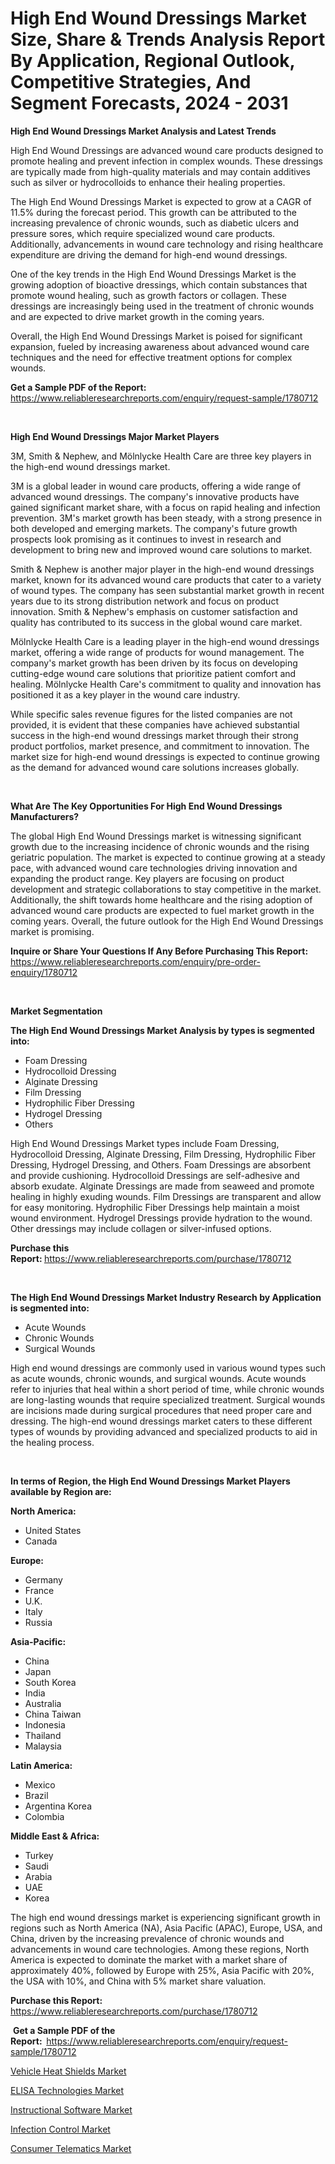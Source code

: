 <p><h1>High End Wound Dressings Market Size, Share & Trends Analysis Report By Application, Regional Outlook, Competitive Strategies, And Segment Forecasts, 2024 - 2031</h1></p><p><strong>High End Wound Dressings Market Analysis and Latest Trends</strong></p>
<p><p>High End Wound Dressings are advanced wound care products designed to promote healing and prevent infection in complex wounds. These dressings are typically made from high-quality materials and may contain additives such as silver or hydrocolloids to enhance their healing properties.</p><p>The High End Wound Dressings Market is expected to grow at a CAGR of 11.5% during the forecast period. This growth can be attributed to the increasing prevalence of chronic wounds, such as diabetic ulcers and pressure sores, which require specialized wound care products. Additionally, advancements in wound care technology and rising healthcare expenditure are driving the demand for high-end wound dressings.</p><p>One of the key trends in the High End Wound Dressings Market is the growing adoption of bioactive dressings, which contain substances that promote wound healing, such as growth factors or collagen. These dressings are increasingly being used in the treatment of chronic wounds and are expected to drive market growth in the coming years.</p><p>Overall, the High End Wound Dressings Market is poised for significant expansion, fueled by increasing awareness about advanced wound care techniques and the need for effective treatment options for complex wounds.</p></p>
<p><strong>Get a Sample PDF of the Report:&nbsp;</strong> <a href="https://www.reliableresearchreports.com/enquiry/request-sample/1780712">https://www.reliableresearchreports.com/enquiry/request-sample/1780712</a></p>
<p>&nbsp;</p>
<p><strong>High End Wound Dressings Major Market Players</strong></p>
<p><p>3M, Smith & Nephew, and Mölnlycke Health Care are three key players in the high-end wound dressings market. </p><p>3M is a global leader in wound care products, offering a wide range of advanced wound dressings. The company's innovative products have gained significant market share, with a focus on rapid healing and infection prevention. 3M's market growth has been steady, with a strong presence in both developed and emerging markets. The company's future growth prospects look promising as it continues to invest in research and development to bring new and improved wound care solutions to market.</p><p>Smith & Nephew is another major player in the high-end wound dressings market, known for its advanced wound care products that cater to a variety of wound types. The company has seen substantial market growth in recent years due to its strong distribution network and focus on product innovation. Smith & Nephew's emphasis on customer satisfaction and quality has contributed to its success in the global wound care market.</p><p>Mölnlycke Health Care is a leading player in the high-end wound dressings market, offering a wide range of products for wound management. The company's market growth has been driven by its focus on developing cutting-edge wound care solutions that prioritize patient comfort and healing. Mölnlycke Health Care's commitment to quality and innovation has positioned it as a key player in the wound care industry.</p><p>While specific sales revenue figures for the listed companies are not provided, it is evident that these companies have achieved substantial success in the high-end wound dressings market through their strong product portfolios, market presence, and commitment to innovation. The market size for high-end wound dressings is expected to continue growing as the demand for advanced wound care solutions increases globally.</p></p>
<p>&nbsp;</p>
<p><strong>What Are The Key Opportunities For High End Wound Dressings Manufacturers?</strong></p>
<p><p>The global High End Wound Dressings market is witnessing significant growth due to the increasing incidence of chronic wounds and the rising geriatric population. The market is expected to continue growing at a steady pace, with advanced wound care technologies driving innovation and expanding the product range. Key players are focusing on product development and strategic collaborations to stay competitive in the market. Additionally, the shift towards home healthcare and the rising adoption of advanced wound care products are expected to fuel market growth in the coming years. Overall, the future outlook for the High End Wound Dressings market is promising.</p></p>
<p><strong>Inquire or Share Your Questions If Any Before Purchasing This Report:</strong> <a href="https://www.reliableresearchreports.com/enquiry/pre-order-enquiry/1780712">https://www.reliableresearchreports.com/enquiry/pre-order-enquiry/1780712</a></p>
<p>&nbsp;</p>
<p><strong>Market Segmentation</strong></p>
<p><strong>The High End Wound Dressings Market Analysis by types is segmented into:</strong></p>
<p><ul><li>Foam Dressing</li><li>Hydrocolloid Dressing</li><li>Alginate Dressing</li><li>Film Dressing</li><li>Hydrophilic Fiber Dressing</li><li>Hydrogel Dressing</li><li>Others</li></ul></p>
<p><p>High End Wound Dressings Market types include Foam Dressing, Hydrocolloid Dressing, Alginate Dressing, Film Dressing, Hydrophilic Fiber Dressing, Hydrogel Dressing, and Others. Foam Dressings are absorbent and provide cushioning. Hydrocolloid Dressings are self-adhesive and absorb exudate. Alginate Dressings are made from seaweed and promote healing in highly exuding wounds. Film Dressings are transparent and allow for easy monitoring. Hydrophilic Fiber Dressings help maintain a moist wound environment. Hydrogel Dressings provide hydration to the wound. Other dressings may include collagen or silver-infused options.</p></p>
<p><strong>Purchase this Report:&nbsp;</strong><a href="https://www.reliableresearchreports.com/purchase/1780712">https://www.reliableresearchreports.com/purchase/1780712</a></p>
<p>&nbsp;</p>
<p><strong>The High End Wound Dressings Market Industry Research by Application is segmented into:</strong></p>
<p><ul><li>Acute Wounds</li><li>Chronic Wounds</li><li>Surgical Wounds</li></ul></p>
<p><p>High end wound dressings are commonly used in various wound types such as acute wounds, chronic wounds, and surgical wounds. Acute wounds refer to injuries that heal within a short period of time, while chronic wounds are long-lasting wounds that require specialized treatment. Surgical wounds are incisions made during surgical procedures that need proper care and dressing. The high-end wound dressings market caters to these different types of wounds by providing advanced and specialized products to aid in the healing process.</p></p>
<p>&nbsp;</p>
<p><strong>In terms of Region, the High End Wound Dressings Market Players available by Region are:</strong></p>
<p>
    <p> <strong> North America: </strong>
        <ul>
            <li>United States</li>
            <li>Canada</li>
        </ul>
        </p> 
    <p> <strong> Europe: </strong>
        <ul>
            <li>Germany</li>
            <li>France</li>
            <li>U.K.</li>
            <li>Italy</li>
            <li>Russia</li>
        </ul>
        </p> 
    <p> <strong> Asia-Pacific: </strong>
        <ul>
            <li>China</li>
            <li>Japan</li>
            <li>South Korea</li>
            <li>India</li>
            <li>Australia</li>
            <li>China Taiwan</li>
            <li>Indonesia</li>
            <li>Thailand</li>
            <li>Malaysia</li>
        </ul>
        </p> 
    <p> <strong> Latin America: </strong>
        <ul>
            <li>Mexico</li>
            <li>Brazil</li>
            <li>Argentina Korea</li>
            <li>Colombia</li>
        </ul>
        </p> 
    <p> <strong> Middle East & Africa: </strong>
        <ul>
            <li>Turkey</li>
            <li>Saudi</li>
            <li>Arabia</li>
            <li>UAE</li>
            <li>Korea</li>
        </ul>
    </p>
    </p>
<p><p>The high end wound dressings market is experiencing significant growth in regions such as North America (NA), Asia Pacific (APAC), Europe, USA, and China, driven by the increasing prevalence of chronic wounds and advancements in wound care technologies. Among these regions, North America is expected to dominate the market with a market share of approximately 40%, followed by Europe with 25%, Asia Pacific with 20%, the USA with 10%, and China with 5% market share valuation.</p></p>
<p><strong>Purchase this Report: </strong><a href="https://www.reliableresearchreports.com/purchase/1780712">https://www.reliableresearchreports.com/purchase/1780712</a></p>
<p>&nbsp;<strong>Get a Sample PDF of the Report:&nbsp;&nbsp;</strong><a href="https://www.reliableresearchreports.com/enquiry/request-sample/1780712">https://www.reliableresearchreports.com/enquiry/request-sample/1780712</a></p>
<p><strong></strong></p>
<p><p><a href="https://github.com/lataunyatinikmelvin59ilbd0dv/Market-Research-Report-List-1/blob/main/vehicle-heat-shields-market.md">Vehicle Heat Shields Market</a></p><p><a href="https://medium.com/@rachelyoung56/elisa-technologies-market-size-and-market-trends-complete-industry-overview-2024-to-2031-47263dd7dbd2">ELISA Technologies Market</a></p><p><a href="https://medium.com/@caleighhane2777/instructional-software-market-furnishes-information-on-market-share-market-trends-and-market-138964c9fffb">Instructional Software Market</a></p><p><a href="https://medium.com/@rachelyoung56/infection-control-market-size-cagr-trends-2024-2030-cc6288b7bfbc">Infection Control Market</a></p><p><a href="https://medium.com/@caleighhane2777/consumer-telematics-market-insight-market-trends-growth-forecasted-from-2024-to-2031-9996335504f7">Consumer Telematics Market</a></p></p>